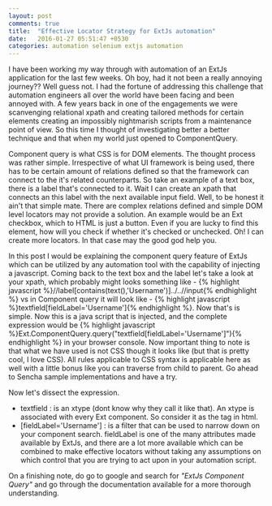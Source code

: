 ```yaml
---
layout: post
comments: true
title:  "Effective Locator Strategy for ExtJs automation"
date:   2016-01-27 05:51:47 +0530
categories: automation selenium extjs automation
---
```

I have been working my way through with automation of an ExtJs application for the last few weeks. Oh boy, had it not been a really annoying journey?? Well guess not. I had the fortune of addressing this challenge that automation engineers all over the world have been facing and been annoyed with. A few years back in one of the engagements we were scanvenging relational xpath and creating tailored methods for certain elements creating an impossibly nightmarish scripts from a maintenance point of view. So this time I thought of investigating better a better technique and that when my world just opened to ComponentQuery.

Component query is what CSS is for DOM elements. The thought process was rather simple. Irrespective of what UI framework is being used, there has to be certain amount of relations defined so that the framework can connect to the it's related counterparts. So take an example of a text box, there is a label that's connected to it. Wait I can create an xpath that connects an this label with the next available input field. Well, to be honest it ain't that simple mate. There are complex relations defined and simple DOM level locators may not provide a solution. An example would be an Ext checkbox, which to HTML is just a button. Even if you are lucky to find this element, how will you check if whether it's checked or unchecked. Oh! I can create more locators. In that case may the good god help you.

In this post I would be explaining the component query feature of ExtJs which can be utilized by any automation tool with the capability of injecting a javascript. Coming back to the text box and the label let's take a look at your xpath, which probably might looks something like - {% highlight javascript %}//label[contains(text(),'Username')]../..//input{% endhighlight %} vs in Component query it will look like - {% highlight javascript %}textfield[fieldLabel='Username']{% endhighlight %}. Now that's is simple. Now this is a java script that is injected, and the complete expression would be {% highlight javascript %}Ext.ComponentQuery.query("textfield[fieldLabel='Username']"){% endhighlight %} in your browser console. Now important thing to note is that what we have used is not CSS though it looks like (but that is pretty cool, I love CSS). All rules applicable to CSS syntax is applicable here as well with a little bonus like you can traverse from child to parent. Go ahead to Sencha sample implementations and have a try.
 
 Now let's dissect the expression. 
 - textfield : is an xtype (dont know why they call it like that). An xtype is associated with every Ext component. So consider it as the tag in html.
 - [fieldLabel='Username'] : is a filter that can be used to narrow down on your component search. fieldLabel is one of the many attributes made available by ExtJs, and there are a lot more available which can be combined to make effective locators without taking any assumptions on which control that you are trying to act upon in your automation script.
 
 On a finishing note, do go to google and search for _"ExtJs Component Query"_ and go through the documentation available for a more thorough understanding.